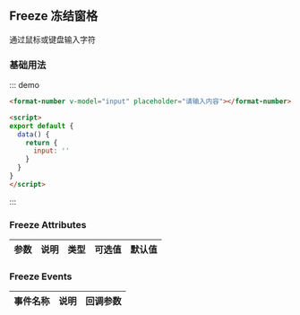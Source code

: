 ## Freeze 冻结窗格

通过鼠标或键盘输入字符

### 基础用法

::: demo
```html
<format-number v-model="input" placeholder="请输入内容"></format-number>

<script>
export default {
  data() {
    return {
      input: ''
    }
  }
}
</script>
```
:::


### Freeze Attributes

| 参数          | 说明            | 类型            | 可选值                 | 默认值   |
|-------------  |---------------- |---------------- |---------------------- |-------- |
 

### Freeze Events
| 事件名称 | 说明 | 回调参数 |
|---------|--------|---------|
 
